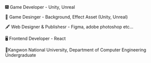 🎆 Game Developer - Unity, Unreal

🎨 Game Desinger - Background, Effect Asset (Unity, Unreal)

🖋 Web Designer & Publishesr - Figma, adobe photoshop etc...

🖥 Frontend Developer - React

🥔Kangwon National University, Department of Computer Engineering Undergraduate
